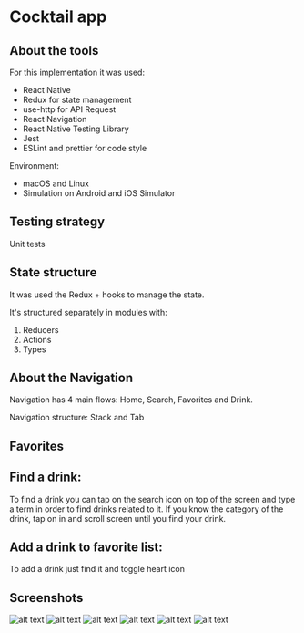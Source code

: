# Cocktail app

## About the tools

For this implementation it was used:

- React Native
- Redux for state management
- use-http for API Request
- React Navigation
- React Native Testing Library
- Jest
- ESLint and prettier for code style

Environment:

- macOS and Linux
- Simulation on Android and iOS Simulator

## Testing strategy

Unit tests

## State structure

It was used the Redux + hooks to manage the state.

It's structured separately in modules with:

1. Reducers
2. Actions
3. Types

## About the Navigation

Navigation has 4 main flows: Home, Search, Favorites and Drink.

Navigation structure: Stack and Tab

## Favorites

## Find a drink:

To find a drink you can tap on the search icon on top of the screen and type a term in order to find drinks related to it. If you know the category of the drink, tap on in and scroll screen until you find your drink.

## Add a drink to favorite list:

To add a drink just find it and toggle heart icon

## Screenshots
![alt text](https://i.imgur.com/a0jMdn5.png "Logo Title Text 1")
![alt text](https://i.imgur.com/mqCEaIf.png "Logo Title Text 1")
![alt text](https://i.imgur.com/7hHMqmq.png "Logo Title Text 1")
![alt text](https://i.imgur.com/uC3iRWj.png "Logo Title Text 1")
![alt text](https://i.imgur.com/u2jkE6G.png "Logo Title Text 1")
![alt text](https://i.imgur.com/WAC1lyM.png "Logo Title Text 1")


